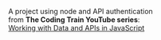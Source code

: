 A project using node and API authentication  
from **The Coding Train YouTube series**:  
[Working with Data and APIs in JavaScript](https://www.youtube.com/playlist?list=PLRqwX-V7Uu6YxDKpFzf_2D84p0cyk4T7X)
